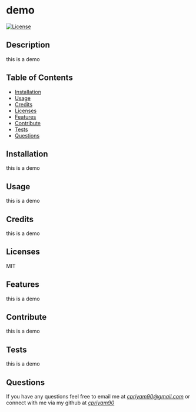 
# demo

[![License](https://img.shields.io/badge/License-MIT-green)](https://choosealicense.com/licenses/)

## Description
this is a demo


## Table of Contents
* [Installation](#Installation)
* [Usage](#Usage)
* [Credits](#Credits)
* [Licenses](#Licenses)
* [Features](#Features)
* [Contribute](#Contribute)
* [Tests](#Tests)
* [Questions](#Questions)


## Installation
this is a demo


## Usage
this is a demo


## Credits
this is a demo


## Licenses
MIT


## Features
this is a demo


## Contribute
this is a demo


## Tests
this is a demo


## Questions
If you have any questions feel free to email me at *cpriyam90@gmail.com* or connect with me via my github at *[cpriyam90](https://github.com/cpriyam90)*

